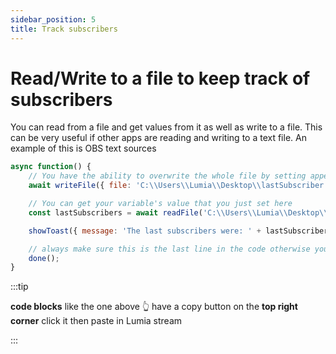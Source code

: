 ```yaml
---
sidebar_position: 5
title: Track subscribers
---
```


# Read/Write to a file to keep track of subscribers

You can read from a file and get values from it as well as write to a file.
This can be very useful if other apps are reading and writing to a text file. An example of this is OBS text sources

```js
async function() {
	// You have the ability to overwrite the whole file by setting append to false, or appending to the file in case you would like to keep a log of things
	await writeFile({ file: 'C:\\Users\\Lumia\\Desktop\\lastSubscriber.txt', value: '{{username}}', append: true });

	// You can get your variable's value that you just set here
	const lastSubscribers = await readFile('C:\\Users\\Lumia\\Desktop\\lastSubscriber.txt');

	showToast({ message: 'The last subscribers were: ' + lastSubscribers });

	// always make sure this is the last line in the code otherwise your computer may get slower due to memory leaks
	done();
}
```

:::tip

**code blocks** like the one above 👆 have a copy button on the **top right corner** click it then paste in Lumia stream

:::
